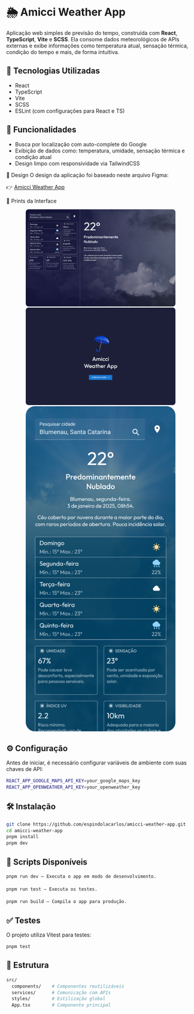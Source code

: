 # 🌦️ Amicci Weather App

Aplicação web simples de previsão do tempo, construída com **React**, **TypeScript**, **Vite** e **SCSS**. Ela consome dados meteorológicos de APIs externas e exibe informações como temperatura atual, sensação térmica, condição do tempo e mais, de forma intuitiva.

## 🚀 Tecnologias Utilizadas

- React
- TypeScript
- Vite
- SCSS
- ESLint (com configurações para React e TS)

## 🧩 Funcionalidades

- Busca por localização com auto-complete do Google
- Exibição de dados como: temperatura, umidade, sensação térmica e condição atual
- Design limpo com responsividade via TailwindCSS

🎨 Design
O design da aplicação foi baseado neste arquivo Figma:

👉 [Amicci Weather App](https://www.figma.com/design/bbboXvvSEyfphFdjy1R6zT/Amicci-Weather-App?node-id=21-4392&p=f&t=rhNNJLZHWzrcNfxC-0)


🔻 Prints da Interface
<div align="center"> 
  <img src="/src/assets/prints/Desktop Example-1.png" width="400" alt="Print da interface 1"/>
  <img src="/src/assets/prints/Desktop Example.png" width="400" alt="Print da interface 2"/> 
  <img src="/src/assets/prints/iPhone 16 - 1.png" width="400" alt="Print da interface 3"/> 
</div>

## ⚙️ Configuração

Antes de iniciar, é necessário configurar variáveis de ambiente com suas chaves de API:

```bash
REACT_APP_GOOGLE_MAPS_API_KEY=your_google_maps_key 
REACT_APP_OPENWEATHER_API_KEY=your_openweather_key
```

## 🛠️ Instalação

```bash
git clone https://github.com/espindolacarlos/amicci-weather-app.git
cd amicci-weather-app
pnpm install
pnpm dev
```

## 🧪 Scripts Disponíveis

```bash
pnpm run dev — Executa o app em modo de desenvolvimento.

pnpm run test — Executa os testes.

pnpm run build — Compila o app para produção.
```

## ✅ Testes
O projeto utiliza Vitest para testes:

```bash
pnpm test
```
## 📁 Estrutura

```bash
src/
  components/    # Componentes reutilizáveis
  services/      # Comunicação com APIs
  styles/        # Estilização global
  App.tsx        # Componente principal
```